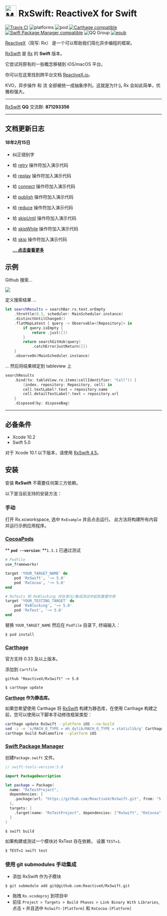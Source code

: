 <img src="assets/Rx_Logo_M.png" alt="Miss Electric Eel 2016" width="36" height="36"> RxSwift: ReactiveX for Swift
======================================

[![Travis CI](https://travis-ci.org/ReactiveX/RxSwift.svg?branch=master)](https://travis-ci.org/ReactiveX/RxSwift) ![platforms](https://img.shields.io/badge/platforms-iOS%20%7C%20macOS%20%7C%20tvOS%20%7C%20watchOS%20%7C%20Linux-333333.svg) ![pod](https://img.shields.io/cocoapods/v/RxSwift.svg) [![Carthage compatible](https://img.shields.io/badge/Carthage-compatible-4BC51D.svg?style=flat)](https://github.com/Carthage/Carthage) [![Swift Package Manager compatible](https://img.shields.io/badge/Swift%20Package%20Manager-compatible-brightgreen.svg)](https://github.com/apple/swift-package-manager) ![QQ Group](https://img.shields.io/badge/QQ%20交流群-871293356-blue.svg) [![epub](https://img.shields.io/badge/点击下载-文档电子书-blue.svg)](https://github.com/beeth0ven/RxSwift-Chinese-Documentation/releases/download/1.1.0/RxSwiftChineseDocumentation.epub)

[ReactiveX](http://reactivex.io/)（简写: Rx） 是一个可以帮助我们简化异步编程的框架。

[RxSwift] 是 [Rx](https://github.com/Reactive-Extensions/Rx.NET) 的 **Swift** 版本。

它尝试将原有的一些概念移植到 iOS/macOS 平台。

你可以在这里找到跨平台文档 [ReactiveX.io](http://reactivex.io/)。

KVO，异步操作 和 流 全部被统一成抽象序列。这就是为什么 Rx 会如此简单，优雅和强大。

------

[RxSwift](https://github.com/ReactiveX/RxSwift) **QQ** 交流群: **871293356**

------

## 文档更新日志

#### 18年2月15日

* 纠正错别字
* 给 [retry](/content/decision_tree/retry.md) 操作符加入演示代码
* 给 [replay](/content/decision_tree/replay.md) 操作符加入演示代码
* 给 [connect](/content/decision_tree/connect.md) 操作符加入演示代码
* 给 [publish](/content/decision_tree/publish.md) 操作符加入演示代码
* 给 [reduce](/content/decision_tree/reduce.md) 操作符加入演示代码
* 给 [skipUntil](/content/decision_tree/skipUntil.md) 操作符加入演示代码
* 给 [skipWhile](/content/decision_tree/skipWhile.md) 操作符加入演示代码
* 给 [skip](/content/decision_tree/skip.md) 操作符加入演示代码

  **[... 点击查看更多](CHANGELOG.md)**


## 示例

Github 搜索...

![](assets/GithubSearch.gif)

定义搜索结果 ...
```swift
let searchResults = searchBar.rx.text.orEmpty
    .throttle(0.3, scheduler: MainScheduler.instance)
    .distinctUntilChanged()
    .flatMapLatest { query -> Observable<[Repository]> in
        if query.isEmpty {
            return .just([])
        }
        return searchGitHub(query)
            .catchErrorJustReturn([])
    }
    .observeOn(MainScheduler.instance)
```

... 然后将结果绑定到 tableview 上

```swift
searchResults
    .bind(to: tableView.rx.items(cellIdentifier: "Cell")) {
        (index, repository: Repository, cell) in
        cell.textLabel?.text = repository.name
        cell.detailTextLabel?.text = repository.url
    }
    .disposed(by: disposeBag)
```

------

## 必备条件

* Xcode 10.2
* Swift 5.0

对于 Xcode 10.1 以下版本，请使用 [RxSwift 4.5](https://github.com/ReactiveX/RxSwift/releases/tag/4.5.0)。

## 安装

安装 **RxSwift** 不需要任何第三方依赖。

以下是当前支持的安装方法：

### 手动

打开 Rx.xcworkspace, 选中 `RxExample` 并且点击运行。 此方法将构建所有内容并运行示例应用程序。

### [CocoaPods](https://guides.cocoapods.org/using/using-cocoapods.html)

** **`pod --version`**: **`1.3.1` 已通过测试

```ruby
# Podfile
use_frameworks!

target 'YOUR_TARGET_NAME' do
    pod 'RxSwift', '~> 5.0'
    pod 'RxCocoa', '~> 5.0'
end

# RxTests 和 RxBlocking 将在单元/集成测试中起到重要作用
target 'YOUR_TESTING_TARGET' do
    pod 'RxBlocking', '~> 5.0'
    pod 'RxTest', '~> 5.0'
end
```

替换 `YOUR_TARGET_NAME` 然后在 `Podfile` 目录下, 终端输入：

```bash
$ pod install
```

### [Carthage](https://github.com/Carthage/Carthage)

官方支持 0.33 及以上版本。

添加到 `Cartfile`

```
github "ReactiveX/RxSwift" ~> 5.0
```

```bash
$ carthage update
```

**[Carthage](https://github.com/Carthage/Carthage) 作为静态库。**

如果您希望使用 Carthage 将 [RxSwift] 构建为静态库，在使用 Carthage 构建之前，您可以使用以下脚本手动修改框架类型：

```bash
carthage update RxSwift --platform iOS --no-build
sed -i -e 's/MACH_O_TYPE = mh_dylib/MACH_O_TYPE = staticlib/g' Carthage/Checkouts/RxSwift/Rx.xcodeproj/project.pbxproj
carthage build RxAlamofire --platform iOS
```

### [Swift Package Manager](https://github.com/apple/swift-package-manager)

创建`Package.swift` 文件。

```swift
// swift-tools-version:5.0

import PackageDescription

let package = Package(
  name: "RxTestProject",
  dependencies: [
    .package(url: "https://github.com/ReactiveX/RxSwift.git", from: "5.0.0")
  ],
  targets: [
    .target(name: "RxTestProject", dependencies: ["RxSwift", "RxCocoa"])
  ]
)
```

```bash
$ swift build
```

如果构建或测试一个模块对 RxTest 存在依赖， 设置 `TEST=1`.

```bash
$ TEST=1 swift test
```

### 使用 git submodules 手动集成

* 添加 RxSwift 作为子模块

```bash
$ git submodule add git@github.com:ReactiveX/RxSwift.git
```

* 拖拽 `Rx.xcodeproj` 到项目中
* 前往 `Project > Targets > Build Phases > Link Binary With Libraries`, 点击 `+` 并且选中 `RxSwift-[Platform]` 和 `RxCocoa-[Platform]`


[RxSwift]:https://github.com/ReactiveX/RxSwift